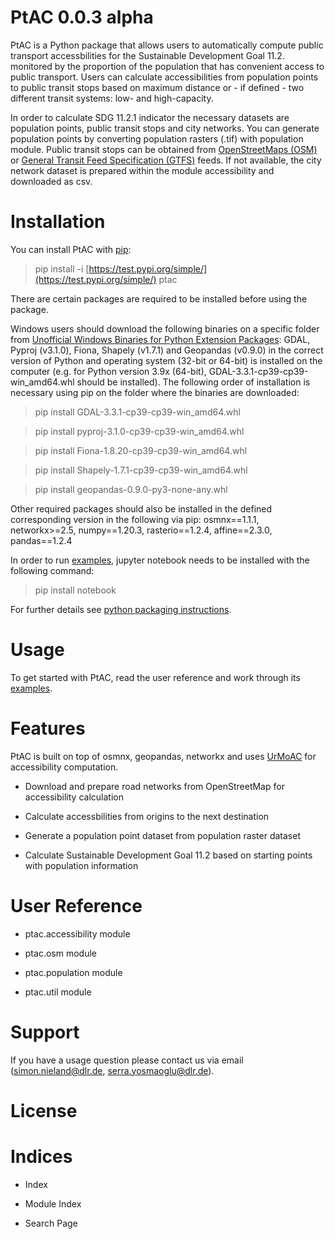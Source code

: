 <!-- PtAC documentation master file, created by
sphinx-quickstart on Fri Jul  9 10:40:37 2021.
You can adapt this file completely to your liking, but it should at least
contain the root `toctree` directive. -->
# PtAC 0.0.3 alpha

PtAC is a Python package that allows users to automatically compute public transport
accessbilities for the Sustainable Development Goal 11.2. monitored by the proportion
of the population that has convenient access to public transport.
Users can calculate accessibilities from population points to public transit stops
based on maximum distance or - if defined - two different transit systems:
low- and high-capacity.

In order to calculate SDG 11.2.1 indicator the necessary datasets are
population points, public transit stops and city networks.
You can generate population points by converting population rasters (.tif) with
population module. Public transit stops can be obtained from
[OpenStreetMaps (OSM)](https://wiki.openstreetmap.org/wiki/Public_transport) or
[General Transit Feed Specification (GTFS)](https://gtfs.org/) feeds.
If not available, the city network dataset is prepared within the module accessibility
and downloaded as csv.

# Installation

You can install PtAC with [pip](https://pypi.org/project/pip/):

> pip install -i [https://test.pypi.org/simple/](https://test.pypi.org/simple/) ptac

There are certain packages are required to be installed before using the package.

Windows users should download the following binaries on a specific folder
from [Unofficial Windows Binaries for Python Extension Packages](https://www.lfd.uci.edu/~gohlke/pythonlibs/):
GDAL, Pyproj (v3.1.0), Fiona, Shapely (v1.7.1) and Geopandas (v0.9.0)
in the correct version of Python
and operating system (32-bit or 64-bit) is installed on the computer
(e.g. for Python version 3.9x (64-bit), GDAL-3.3.1-cp39-cp39-win_amd64.whl should be installed).
The following order of installation is necessary using pip on the folder where the binaries
are downloaded:

> pip install GDAL-3.3.1-cp39-cp39-win_amd64.whl

> pip install pyproj-3.1.0-cp39-cp39-win_amd64.whl

> pip install Fiona-1.8.20-cp39-cp39-win_amd64.whl

> pip install Shapely-1.7.1-cp39-cp39-win_amd64.whl

> pip install geopandas-0.9.0-py3-none-any.whl

Other required packages should also be installed
in the defined corresponding version in the following via pip:
osmnx==1.1.1, networkx>=2.5, numpy==1.20.3,
rasterio==1.2.4, affine==2.3.0, pandas==1.2.4

In order to run [examples](https://github.com/DLR-VF/PtAC-examples),
jupyter notebook needs to be installed with the following command:

> pip install notebook

For further details see [python packaging instructions](https://packaging.python.org/tutorials/installing-packages/).

# Usage

To get started with PtAC, read the user reference and work through its
[examples](https://github.com/DLR-VF/PtAC-examples).

# Features

PtAC is built on top of osmnx, geopandas, networkx and
uses [UrMoAC](https://github.com/DLR-VF/UrMoAC) for accessibility computation.


* Download and prepare road networks from OpenStreetMap for accessibility calculation


* Calculate accessbilities from origins to the next destination


* Generate a population point dataset from population raster dataset


* Calculate Sustainable Development Goal 11.2 based on starting points with population information

# User Reference


* ptac.accessibility module


* ptac.osm module


* ptac.population module


* ptac.util module


# Support

If you have a usage question please contact us via email ([simon.nieland@dlr.de](mailto:simon.nieland@dlr.de),
[serra.yosmaoglu@dlr.de](mailto:serra.yosmaoglu@dlr.de)).

# License

# Indices


* Index


* Module Index


* Search Page
